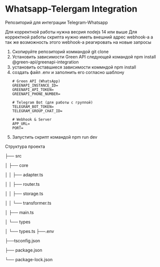 # Whatsapp-Telergam Integration
Репозиторий для интеграции Telegram-Whatsapp 

Для корректной работы нужна весрия nodejs 14 или выше
Для корректной работы скрипта нужно иметь внешний адрес webhook-а а так же возможность этого webhook-а реагировать на новые запросы 

1) Скопируйте репозиторий коммандой git clone
2) Установить зависимости Green API следующей командой npm install @green-api/greenapi-integration
3) установить оставшиеся зависимости коммндой npm install
4) создать файл .env и заполнить его согласно шаблону 
      ```
      # Green API (WhatsApp)
      GREENAPI_INSTANCE_ID=
      GREENAPI_API_TOKEN=
      GREENAPI_PHONE_NUMBER=
      
      # Telegram Bot (для работы с группой)
      TELEGRAM_BOT_TOKEN=
      TELEGRAM_GROUP_CHAT_ID=
      
      # Webhook & Server
      APP_URL=
      PORT=
      ```
5) Запустить скрипт командой npm run dev

Cтруктура проекта 

├── src

│   ├── core

│   │   ├── adapter.ts

│   │   ├── router.ts

│   │   ├── storage.ts

│   │   └── transformer.ts

│   ├── main.ts

│   └── types

│       └── types.ts
├──.env

├──tsconfig.json

├── package.json

└── package-lock.json

